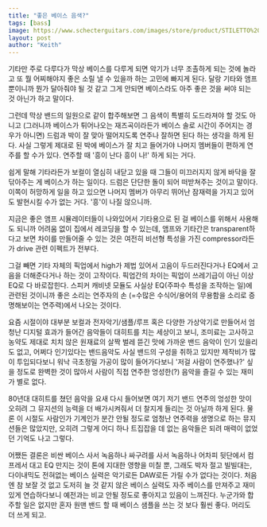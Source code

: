 ```yaml
---
title: "좋은 베이스 음색?"
tags: [bass]
image: https://www.schecterguitars.com/images/store/product/STILETTO%20EXTREME%204%20BCH%20TILT.png
layout: post
author: "Keith"
---
```


기타만 주로 다루다가 막상 베이스를 다루게 되면 악기가 너무 조촐하게 되는 것에 놀라고 또 뭘 어찌해야지 좋은 소릴 낼 수 있을까 하는 고민에 빠지게 된다. 달랑 기타와 앰프 뿐이니까 뭔가 달아줘야 될 것 같고 그게 안되면 베이스라도 아주 좋은 것을 써야 되는 것 아닌가 하고 말이다.

그런데 막상 밴드의 일원으로 같이 합주해보면 그 음색이 특별히 도드라져야 할 것도 아니고 (그러니까 베이스가 튀어나오는 재즈곡이라든가 베이스 솔로 시간이 주어지는 경우가 아니면) 드럼과 박이 잘 맞아 떨어지도록 연주나 잘하면 된다 하는 생각을 하게 된다. 사실 그렇게 제대로 된 박에 베이스가 잘 치고 들어가야 나머지 멤버들이 편하게 연주를 할 수가 있다. 연주할 때 '흥이 난다 흥이 나!' 하게 되는 거다. 

쉽게 말해 기타라든가 보컬이 열심히 내닫고 있을 때 그들이 미끄러지지 않게 바닥을 잘 닦아주는 게 베이스가 하는 일이다. 드럼은 단단한 돌이 되어 떠받쳐주는 것이고 말이다. 이쪽이 허망하게 일을 하고 있으면 나머지 멤버가 아무리 뛰어난 잠재력을 가지고 있어도 발현시킬 수가 없는 거다. '흥'이 나질 않으니까.

지금은 좋은 앰프 시뮬레이터들이 나와있어서 기타용으로 된 걸 베이스를 위해서 사용해도 되니까 어려움 없이 집에서 레코딩을 할 수 있는데, 앰프와 기타간은 transparent하다고 보면 차이를 만들어줄 수 있는 것은 여전히 비선형 특성을 가진 compressor라든가 drive 관련 이펙트가 전부다. 

그걸 빼면 기타 자체의 픽업에서 high가 제법 있어서 고음이 두드러진다거나 EQ에서 고음을 더해준다거나 하는 것이 고작이다. 픽업간의 차이는 픽업이 쓰레기급이 아닌 이상 EQ로 다 바로잡힌다. 스피커 캐비넷 모듈도 사실상 EQ(주파수 특성을 조작하는 일)에 관련된 것이니까 좋은 소리는 연주자의 손 (=수많은 수식어/용어의 무용함을 소리로 증명해보이는 연주력)에서 나오는 것이다. 

요즘 시절이야 대부분 보컬과 전자악기/샘플/루프 혹은 다양한 가상악기로 만들어서 엄청난 디지털 효과가 들어간 음악들이 대히트를 치는 세상이고 보니, 조미료는 고사하고 농약도 제대로 치치 않은 원재료의 살짝 벌레 뜯긴 맛에 가까운 밴드 음악이 인기 있을리도 없고, 어쩌다 인기있다는 밴드음악도 사실 밴드의 구성을 취하고 있지만 제작비가 많이 투입되다보니 워낙 극초정밀 가공이 많이 들어가다보니 '저걸 사람이 연주했나?' 싶을 정도로 완벽한 것이 많아서 사람이 직접 연주한 엉성한(?) 음악을 즐길 수 있는 재미가 별로 없다. 

80년대 대히트를 쳤던 음악을 요새 다시 들어보면 여기 저기 밴드 연주의 엉성한 맛이 오히려 그 뮤지션의 능력을 더 배가시켜줘서 더 찰지게 들리는 것 아닐까 하게 된다. 물론 이 시절도 사람인가 기계인가 분간 안될 정도로 엄청난 연주력을 생명으로 하는 뮤지션들은 많았지만, 오히려 그렇게 어디 하나 트집잡을 데 없는 음악들은 되려 매력이 없었던 기억도 나고 그렇다. 

어쨌든 결론은 비싼 베이스 사서 녹음하나 싸구려를 사서 녹음하나 어차피 뒷단에서 컴프레서 대고 EQ 만지는 것이 톤에 지대한 영향을 미칠 뿐, 그래도 박자 절고 빌빌대는, 다이내믹도 전혀없는 베이스 실력은 악기로든 DAW로든 가릴 수가 없다는 것이다. 처음엔 참 보잘 것 없고 도저히 늘 것 같지 않은 베이스 실력도 자주 베이스를 만져주고 재미있게 연습하다보니 예전과는 비교 안될 정도로 좋아지고 있음이 느껴진다. 누군가와 합주할 일은 없지만 혼자 원맨 밴드 할 때 베이스 샘플을 쓰는 것 보다 훨씬 좋다. 머리도 더 쓰게 되고. 